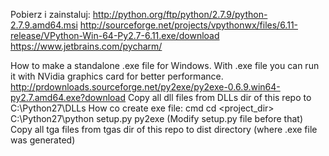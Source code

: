 Pobierz i zainstaluj:
http://python.org/ftp/python/2.7.9/python-2.7.9.amd64.msi
http://sourceforge.net/projects/vpythonwx/files/6.11-release/VPython-Win-64-Py2.7-6.11.exe/download
https://www.jetbrains.com/pycharm/

How to make a standalone .exe file for Windows. With .exe file you can run it with NVidia graphics card for better performance.
http://prdownloads.sourceforge.net/py2exe/py2exe-0.6.9.win64-py2.7.amd64.exe?download
Copy all dll files from DLLs dir of this repo to C:\Python27\DLLs
How co create exe file:
cmd
cd <project_dir>
C:\Python27\python setup.py py2exe
(Modify setup.py file before that)
Copy all tga files from tgas dir of this repo to dist directory (where .exe file was generated)